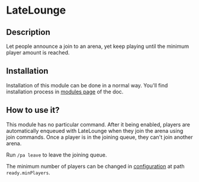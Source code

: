 # LateLounge

## Description

Let people announce a join to an arena, yet keep playing until the minimum player amount is reached.

## Installation

Installation of this module can be done in a normal way. You'll find installation process in [modules page](../modules.md#installing-modules) of the doc.


## How to use it?

This module has no particular command. After it being enabled, players are automatically enqueued with LateLounge when
they join the arena using join commands. Once a player is in the joining queue, they can't join another arena.

Run `/pa leave` to leave the joining queue.

The minimum number of players can be changed in [configuration](../configuration.md) at path `ready.minPlayers`.
